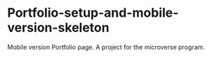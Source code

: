 # Portfolio-setup-and-mobile-version-skeleton
Mobile version Portfolio page. A project  for  the microverse program.
